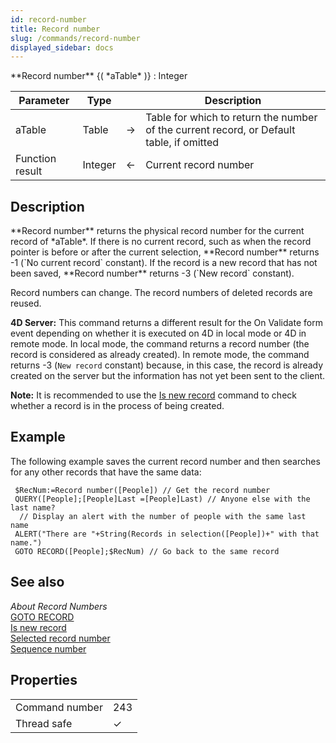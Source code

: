 ```yaml
---
id: record-number
title: Record number
slug: /commands/record-number
displayed_sidebar: docs
---
```


<!--REF #_command_.Record number.Syntax-->**Record number** {( *aTable* )} : Integer<!-- END REF-->
<!--REF #_command_.Record number.Params-->
| Parameter | Type |  | Description |
| --- | --- | --- | --- |
| aTable | Table | &#8594;  | Table for which to return the number of the current record, or Default table, if omitted |
| Function result | Integer | &#8592; | Current record number |

<!-- END REF-->

## Description 

<!--REF #_command_.Record number.Summary-->**Record number** returns the physical record number for the current record of *aTable*.<!-- END REF--> If there is no current record, such as when the record pointer is before or after the current selection, **Record number** returns -1 (`No current record` constant). If the record is a new record that has not been saved, **Record number** returns -3 (`New record` constant).

Record numbers can change. The record numbers of deleted records are reused.

**4D Server:** This command returns a different result for the On Validate form event depending on whether it is executed on 4D in local mode or 4D in remote mode. In local mode, the command returns a record number (the record is considered as already created). In remote mode, the command returns -3 (`New record` constant) because, in this case, the record is already created on the server but the information has not yet been sent to the client.

**Note:** It is recommended to use the [Is new record](is-new-record.md) command to check whether a record is in the process of being created. 

## Example 

The following example saves the current record number and then searches for any other records that have the same data:

```4d
 $RecNum:=Record number([People]) // Get the record number
 QUERY([People];[People]Last =[People]Last) // Anyone else with the last name?
  // Display an alert with the number of people with the same last name
 ALERT("There are "+String(Records in selection([People])+" with that name.")
 GOTO RECORD([People];$RecNum) // Go back to the same record
```

## See also 

*About Record Numbers*  
[GOTO RECORD](goto-record.md)  
[Is new record](is-new-record.md)  
[Selected record number](selected-record-number.md)  
[Sequence number](sequence-number.md)  

## Properties

|  |  |
| --- | --- |
| Command number | 243 |
| Thread safe | &check; |


